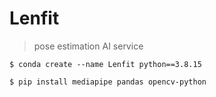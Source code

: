 # Lenfit
> pose estimation AI service

```$ conda create --name Lenfit python==3.8.15```

```$ pip install mediapipe pandas opencv-python```
